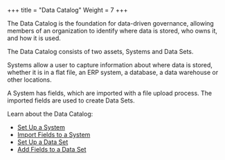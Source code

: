 +++
title = "Data Catalog"
Weight = 7
+++



The Data Catalog is the foundation for data-driven governance, allowing
members of an organization to identify where data is stored, who owns
it, and how it is used.

The Data Catalog consists of two assets, Systems and Data Sets.

Systems allow a user to capture information about where data is stored,
whether it is in a flat file, an ERP system, a database, a data
warehouse or other locations.

A System has fields, which are imported with a file upload process. The
imported fields are used to create Data Sets.

Learn about the Data Catalog:

-   [Set Up a System](Set%20Up%20a%20System.htm)
-   [Import Fields to a System](Import%20Fields%20to%20a%20System.htm)
-   [Set Up a Data Set](Set%20Up%20a%20Data%20Set.htm)
-   [Add Fields to a Data
    Set](Set%20Up%20a%20Data%20Set.htm#AddDataSetFields)
